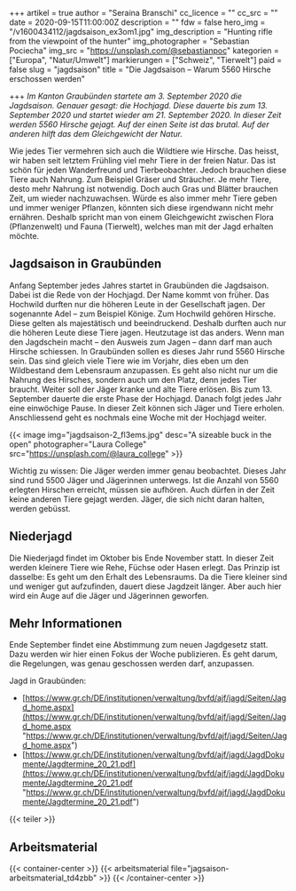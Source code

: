 +++
artikel = true
author = "Seraina Branschi"
cc_licence = ""
cc_src = ""
date = 2020-09-15T11:00:00Z
description = ""
fdw = false
hero_img = "/v1600434112/jagdsaison_ex3om1.jpg"
img_description = "Hunting rifle from the viewpoint of the hunter"
img_photographer = "Sebastian Pociecha"
img_src = "https://unsplash.com/@sebastianpoc"
kategorien = ["Europa", "Natur/Umwelt"]
markierungen = ["Schweiz", "Tierwelt"]
paid = false
slug = "jagdsaison"
title = "Die Jagdsaison – Warum 5560 Hirsche erschossen werden"

+++
_Im Kanton Graubünden startete am 3. September 2020 die Jagdsaison. Genauer gesagt: die Hochjagd. Diese dauerte bis zum 13. September 2020 und startet wieder am 21. September 2020. In dieser Zeit werden 5560 Hirsche gejagt. Auf der einen Seite ist das brutal. Auf der anderen hilft das dem Gleichgewicht der Natur._

Wie jedes Tier vermehren sich auch die Wildtiere wie Hirsche. Das heisst, wir haben seit letztem Frühling viel mehr Tiere in der freien Natur. Das ist schön für jeden Wanderfreund und Tierbeobachter. Jedoch brauchen diese Tiere auch Nahrung. Zum Beispiel Gräser und Sträucher. Je mehr Tiere, desto mehr Nahrung ist notwendig. Doch auch Gras und Blätter brauchen Zeit, um wieder nachzuwachsen. Würde es also immer mehr Tiere geben und immer weniger Pflanzen, könnten sich diese irgendwann nicht mehr ernähren. Deshalb spricht man von einem Gleichgewicht zwischen Flora (Pflanzenwelt) und Fauna (Tierwelt), welches man mit der Jagd erhalten möchte.

## Jagdsaison in Graubünden

Anfang September jedes Jahres startet in Graubünden die Jagdsaison. Dabei ist die Rede von der Hochjagd. Der Name kommt von früher. Das Hochwild durften nur die höheren Leute in der Gesellschaft jagen. Der sogenannte Adel – zum Beispiel Könige. Zum Hochwild gehören Hirsche. Diese gelten als majestätisch und beeindruckend. Deshalb durften auch nur die höheren Leute diese Tiere jagen. Heutzutage ist das anders. Wenn man den Jagdschein macht – den Ausweis zum Jagen – dann darf man auch Hirsche schiessen. In Graubünden sollen es dieses Jahr rund 5560 Hirsche sein. Das sind gleich viele Tiere wie im Vorjahr, dies eben um den Wildbestand dem Lebensraum anzupassen. Es geht also nicht nur um die Nahrung des Hirsches, sondern auch um den Platz, denn jedes Tier braucht. Weiter soll der Jäger kranke und alte Tiere erlösen. Bis zum 13. September dauerte die erste Phase der Hochjagd. Danach folgt jedes Jahr eine einwöchige Pause. In dieser Zeit können sich Jäger und Tiere erholen. Anschliessend geht es nochmals eine Woche mit der Hochjagd weiter.

{{< image img="jagdsaison-2_fl3ems.jpg" desc="A sizeable buck in the open" photographer="Laura College" src="https://unsplash.com/@laura_college" >}}

Wichtig zu wissen: Die Jäger werden immer genau beobachtet. Dieses Jahr sind rund 5500 Jäger und Jägerinnen unterwegs. Ist die Anzahl von 5560 erlegten Hirschen erreicht, müssen sie aufhören. Auch dürfen in der Zeit keine anderen Tiere gejagt werden. Jäger, die sich nicht daran halten, werden gebüsst.

## Niederjagd

Die Niederjagd findet im Oktober bis Ende November statt. In dieser Zeit werden kleinere Tiere wie Rehe, Füchse oder Hasen erlegt. Das Prinzip ist dasselbe: Es geht um den Erhalt des Lebensraums. Da die Tiere kleiner sind und weniger gut aufzufinden, dauert diese Jagdzeit länger. Aber auch hier wird ein Auge auf die Jäger und Jägerinnen geworfen.

## Mehr Informationen

Ende September findet eine Abstimmung zum neuen Jagdgesetz statt. Dazu werden wir hier einen Fokus der Woche publizieren. Es geht darum, die Regelungen, was genau geschossen werden darf, anzupassen.

Jagd in Graubünden:

* [https://www.gr.ch/DE/institutionen/verwaltung/bvfd/ajf/jagd/Seiten/Jagd_home.aspx](https://www.gr.ch/DE/institutionen/verwaltung/bvfd/ajf/jagd/Seiten/Jagd_home.aspx "https://www.gr.ch/DE/institutionen/verwaltung/bvfd/ajf/jagd/Seiten/Jagd_home.aspx")
* [https://www.gr.ch/DE/institutionen/verwaltung/bvfd/ajf/jagd/JagdDokumente/Jagdtermine_20_21.pdf](https://www.gr.ch/DE/institutionen/verwaltung/bvfd/ajf/jagd/JagdDokumente/Jagdtermine_20_21.pdf "https://www.gr.ch/DE/institutionen/verwaltung/bvfd/ajf/jagd/JagdDokumente/Jagdtermine_20_21.pdf")

{{< teiler >}}

## Arbeitsmaterial

{{< container-center >}}
{{< arbeitsmaterial file="jagsaison-arbeitsmaterial_td4zbb" >}}
{{< /container-center >}}